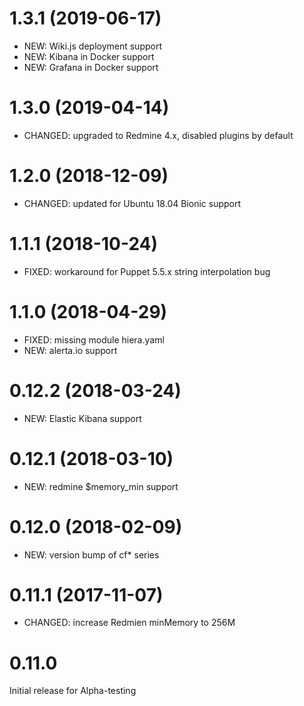 # 1.3.1 (2019-06-17)
- NEW: Wiki.js deployment support
- NEW: Kibana in Docker support
- NEW: Grafana in Docker support

# 1.3.0 (2019-04-14)
- CHANGED: upgraded to Redmine 4.x, disabled plugins by default

# 1.2.0 (2018-12-09)
- CHANGED: updated for Ubuntu 18.04 Bionic support

# 1.1.1 (2018-10-24)
- FIXED: workaround for Puppet 5.5.x string interpolation bug

# 1.1.0 (2018-04-29)
- FIXED: missing module hiera.yaml
- NEW: alerta.io support

# 0.12.2 (2018-03-24)
- NEW: Elastic Kibana support

# 0.12.1 (2018-03-10)
- NEW: redmine $memory_min support

# 0.12.0 (2018-02-09)
- NEW: version bump of cf* series

# 0.11.1 (2017-11-07)
- CHANGED: increase Redmien minMemory to 256M

# 0.11.0
Initial release for Alpha-testing
